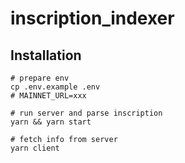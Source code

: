 # inscription_indexer

## Installation

```
# prepare env
cp .env.example .env
# MAINNET_URL=xxx

# run server and parse inscription
yarn && yarn start

# fetch info from server
yarn client
```

